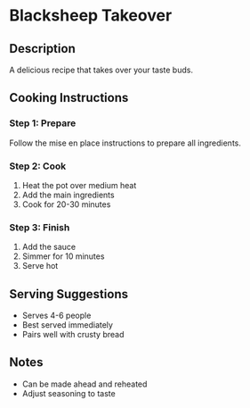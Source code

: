 # Blacksheep Takeover

## Description
A delicious recipe that takes over your taste buds.

## Cooking Instructions

### Step 1: Prepare
Follow the mise en place instructions to prepare all ingredients.

### Step 2: Cook
1. Heat the pot over medium heat
2. Add the main ingredients
3. Cook for 20-30 minutes

### Step 3: Finish
1. Add the sauce
2. Simmer for 10 minutes
3. Serve hot

## Serving Suggestions
- Serves 4-6 people
- Best served immediately
- Pairs well with crusty bread

## Notes
- Can be made ahead and reheated
- Adjust seasoning to taste
